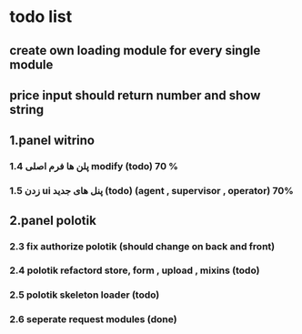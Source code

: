 # todo list

## create own loading module for every single module

## price input should return number and show string

## 1.panel witrino

### 1.4 پلن ها فرم اصلی modify (todo) 70 %

### 1.5 زدن ui پنل های جدید (todo) (agent , supervisor , operator) 70%

## 2.panel polotik


### 2.3 fix authorize polotik (should change on back and front)

### 2.4 polotik refactord store, form , upload , mixins (todo)

### 2.5 polotik skeleton loader (todo)

### 2.6 seperate request modules (done)